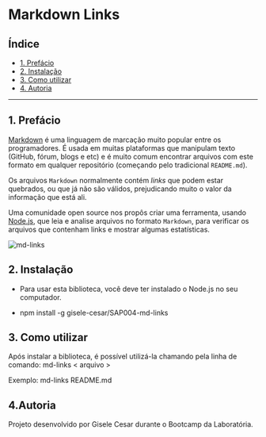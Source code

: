 # Markdown Links

## Índice

* [1. Prefácio](#1-prefácio)
* [2. Instalação](#2-Instalação)
* [3. Como utilizar](#3-Como-utilizar)
* [4. Autoria](#4-Autoria)


***

## 1. Prefácio

[Markdown](https://pt.wikipedia.org/wiki/Markdown) é uma linguagem de marcação
muito popular entre os programadores. É usada em muitas plataformas que
manipulam texto (GitHub, fórum, blogs e etc) e é muito comum encontrar arquivos
com este formato em qualquer repositório (começando pelo tradicional
`README.md`).

Os arquivos `Markdown` normalmente contém _links_ que podem estar
quebrados, ou que já não são válidos, prejudicando muito o valor da
informação que está ali.

Uma comunidade open source nos propôs criar uma ferramenta, usando
[Node.js](https://nodejs.org/), que leia e analise arquivos no formato
`Markdown`, para verificar os arquivos que contenham links e mostrar algumas
estatísticas.

![md-links](https://user-images.githubusercontent.com/110297/42118443-b7a5f1f0-7bc8-11e8-96ad-9cc5593715a6.jpg)

## 2. Instalação

* Para usar esta biblioteca, você deve ter instalado o Node.js no seu computador.

* npm install -g gisele-cesar/SAP004-md-links

## 3. Como utilizar

Após instalar a biblioteca, é possível utilizá-la chamando pela linha de comando:
md-links < arquivo > 

Exemplo: md-links README.md

## 4.Autoria

Projeto desenvolvido por Gisele Cesar durante o Bootcamp da Laboratória.
